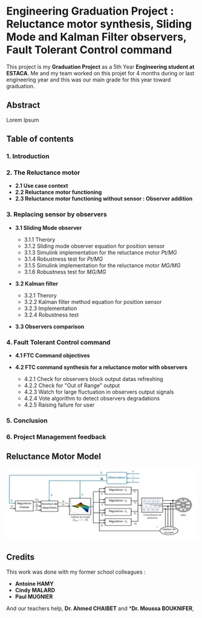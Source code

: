 # Engineering Graduation Project : Reluctance motor synthesis, Sliding Mode and Kalman Filter observers, Fault Tolerant Control command

This project is my **Graduation Project** as a 5th Year **Engineering student at ESTACA**. Me and my team worked on this projet for 4 months during or last engineering year and this was our main grade for this year toward graduation.

## Abstract

Lorem Ipsum

## Table of contents

### 1. Introduction

### 2. The Reluctance motor

- **2.1  Use case context**
- **2.2  Reluctance motor functioning**
- **2.3  Reluctance motor functioning without sensor : Observer addition**

### 3. Replacing sensor by observers

- **3.1  Sliding Mode observer**
	- 3.1.1  Therory
	- 3.1.2  Sliding mode observer equation for position sensor
	- 3.1.3  Simulink implementation for the reluctance motor *Pt/MG*
	- 3.1.4  Robustness test for *Pt/MG*
	- 3.1.5  Simulink implementation for the reluctance motor *MG/MG*
	- 3.1.6  Robustness test for *MG/MG*

- **3.2 Kalman filter**
	- 3.2.1  Therory
	- 3.2.2  Kalman filter method equation for position sensor
	- 3.2.3  Implementation
	- 3.2.4  Robustness test

- **3.3 Observers comparison**

### 4. Fault Tolerant Control command

- **4.1  FTC Command objectives**

- **4.2  FTC command synthesis for a reluctance motor with observers**
	- 4.2.1  Check for observers block output datas refreshing
	- 4.2.2  Check for "Out of Range" output
	- 4.2.3  Watch for large fluctuation in observers output signals
	- 4.2.4  Vote algorithm to detect observers degradations
	- 4.2.5  Raising failure for user

### 5. Conclusion

### 6. Project Management feedback

## Reluctance Motor Model

![power supply full model](./Ressources/MRV_model.png)

## Credits

This work was done with my former school colleagues :

- **Antoine HAMY**
- **Cindy MALARD**
- **Paul MUGNIER**

And our teachers help, **Dr. Ahmed CHAIBET** and ***Dr. Moussa BOUKNIFER**,
